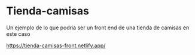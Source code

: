 # Tienda-camisas
Un ejemplo de lo que podria ser un front end de una tienda de camisas en este caso

https://tienda-camisas-front.netlify.app/
